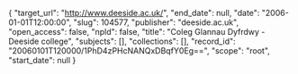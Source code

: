 {
  "target_url": "http://www.deeside.ac.uk/", 
  "end_date": null, 
  "date": "2006-01-01T12:00:00", 
  "slug": 104577, 
  "publisher": "deeside.ac.uk", 
  "open_access": false, 
  "npld": false, 
  "title": "Coleg Glannau Dyfrdwy - Deeside college", 
  "subjects": [], 
  "collections": [], 
  "record_id": "20060101T120000/1PhD4zPHcNANQxDBqfY0Eg==", 
  "scope": "root", 
  "start_date": null
}

